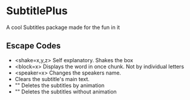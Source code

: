 # SubtitlePlus
 A cool Subtitles package made for the fun in it

 ## Escape Codes

 - <shake=x,y,z>
  Self explanatory. Shakes the box
 - <block=x></block> Displays the word in once chunk. Not by individual letters
 - <speaker=x> Changes the speakers name.
 - <clear> Clears the subtitle's main text.
 - "<hide>" Deletes the subtitles by animation
 - "<exit>" Deletes the subtitles without animation
